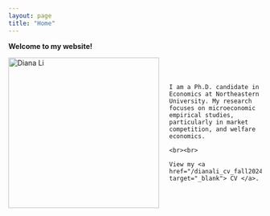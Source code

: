 ```yaml
---
layout: page
title: "Home"
---
```


**Welcome to my website!**

<div style="display: flex; align-items: center;">
  <img src="/headshot.jpg" alt="Diana Li" style="width: 300px; margin-right: 20px;">
  <p>
    
    I am a Ph.D. candidate in Economics at Northeastern University. My research focuses on microeconomic empirical studies, particularly in market competition, and welfare economics.

    <br><br>
    
    View my <a href="/dianali_cv_fall2024.pdf" target="_blank"> CV </a>.
  </p>
</div>




